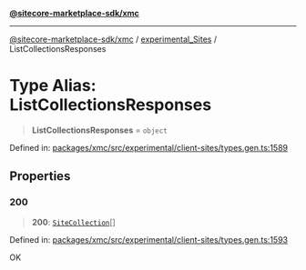 [**@sitecore-marketplace-sdk/xmc**](../../../../README.md)

***

[@sitecore-marketplace-sdk/xmc](../../../../README.md) / [experimental\_Sites](../README.md) / ListCollectionsResponses

# Type Alias: ListCollectionsResponses

> **ListCollectionsResponses** = `object`

Defined in: [packages/xmc/src/experimental/client-sites/types.gen.ts:1589](https://github.com/Sitecore/marketplace-sdk/blob/main/packages/xmc/src/experimental/client-sites/types.gen.ts#L1589)

## Properties

### 200

> **200**: [`SiteCollection`](SiteCollection.md)[]

Defined in: [packages/xmc/src/experimental/client-sites/types.gen.ts:1593](https://github.com/Sitecore/marketplace-sdk/blob/main/packages/xmc/src/experimental/client-sites/types.gen.ts#L1593)

OK
